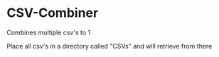 # CSV-Combiner
Combines multiple csv's to 1

Place all csv's in a directory called "CSVs" and will retrieve from there
